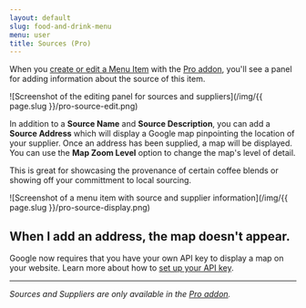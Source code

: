```yaml
---
layout: default
slug: food-and-drink-menu
menu: user
title: Sources (Pro)
---
```

When you [create or edit a Menu Item](../getting-started/create-menu#create-menu-item) with the [Pro addon](../pro), you'll see a panel for adding information about the source of this item.

![Screenshot of the editing panel for sources and suppliers](/img/{{ page.slug }}/pro-source-edit.png)

In addition to a **Source Name** and **Source Description**, you can add a **Source Address** which will display a Google map pinpointing the location of your supplier. Once an address has been supplied, a map will be displayed. You can use the **Map Zoom Level** option to change the map's level of detail.

This is great for showcasing the provenance of certain coffee blends or showing off your committment to local sourcing.

![Screenshot of a menu item with source and supplier information](/img/{{ page.slug }}/pro-source-display.png)

## When I add an address, the map doesn't appear.

Google now requires that you have your own API key to display a map on your website. Learn more about how to [set up your API key](google-map-api-key).

---

*Sources and Suppliers are only available in the [Pro addon](../pro).*
